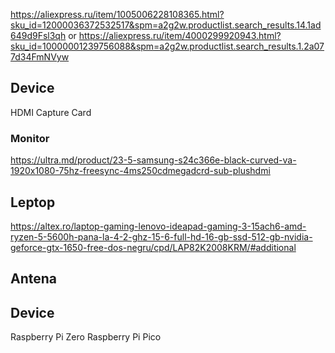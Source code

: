 https://aliexpress.ru/item/1005006228108365.html?sku_id=12000036372532517&spm=a2g2w.productlist.search_results.14.1ad649d9Fsl3qh
or 
https://aliexpress.ru/item/4000299920943.html?sku_id=10000001239756088&spm=a2g2w.productlist.search_results.1.2a077d34FmNVyw

## Device 
HDMI Capture Card

### Monitor
https://ultra.md/product/23-5-samsung-s24c366e-black-curved-va-1920x1080-75hz-freesync-4ms250cdmegadcrd-sub-plushdmi

## Leptop 
https://altex.ro/laptop-gaming-lenovo-ideapad-gaming-3-15ach6-amd-ryzen-5-5600h-pana-la-4-2-ghz-15-6-full-hd-16-gb-ssd-512-gb-nvidia-geforce-gtx-1650-free-dos-negru/cpd/LAP82K2008KRM/#additional

## Antena

## Device 
Raspberry Pi Zero
Raspberry Pi Pico 

